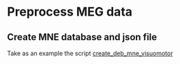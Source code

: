 # Preprocess MEG data

## Create MNE database and json file

Take as an example the script [create_deb_mne_visuomotor](https://github.com/brainets/scripts/blob/master/meg/visuomotor/create_db_mne_visuomotor.py)
